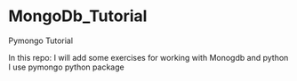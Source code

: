 # MongoDb_Tutorial
Pymongo Tutorial



In this repo: I will add some exercises for working with Monogdb and python
I use pymongo python package
